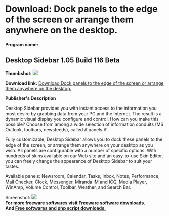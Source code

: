 # Download: Dock panels to the edge of the screen or arrange them anywhere on the desktop.

**Program name:**

## Desktop Sidebar 1.05 Build 116 Beta

  
**Thumbshot:** ![](http://www.freewarefiles.com/screenshot/dsidebar_md.gif)   
  
**Download link:** [Download Dock panels to the edge of the screen or arrange them anywhere on the desktop.](http://freesoftwares.boysofts.com/Desktop-Sidebar-Build-Beta_program_12427.html)  
  


**Publisher's Description**  
  


Desktop Sidebar provides you with instant access to the information you most desire by grabbing data from your PC and the Internet. The result is a dynamic visual display you configure and control. How can you make this possible? Choose from among a wide selection of information conduits (MS Outlook, toolbars, newsfeeds), called A'panels.A' 

Fully customizable, Desktop Sidebar allows you to dock these panels to the edge of the screen, or arrange them anywhere on your desktop as you wish. All panels are configurable with a number of specific options. With hundreds of skins available on our Web site and an easy-to-use Skin Editor, you can freely change the appearance of Desktop Sidebar to suit your tastes. 

Available panels: Newsroom, Calendar, Tasks, Inbox, Notes, Performance, Mail Checker, Clock, Messenger, Miranda IM and ICQ, Media Player, WinAmp, Volume Control, Toolbar, Weather, and Search Bar. 

  
  
Screenshot: ![](http://www.freewarefiles.com/screenshot/dsidebar.gif)   
**For more freeware softwares visit [Freeware software downloads.](http://freesoftwares.boysofts.com/)**   
**And [Free softwares and php script downloads.](http://www.boysofts.com/)**
